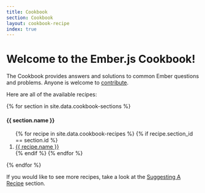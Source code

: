 ```yaml
---
title: Cookbook
section: Cookbook
layout: cookbook-recipe
index: true
---
```

# Welcome to the Ember.js Cookbook!
The Cookbook provides answers and solutions
to common Ember questions and problems. Anyone is welcome to [contribute](./contributing/).

Here are all of the available recipes:

{% for section in site.data.cookbook-sections %}
#### {{ section.name }}
<ol>
  {% for recipe in site.data.cookbook-recipes %}
    {% if recipe.section_id == section.id %}
      <li><a href="{{ site.github.url }}/recipes/{{ section.section-path }}/{{ recipe.recipe-file }}.html">{{ recipe.name }}</a></li>
    {% endif %}
  {% endfor %}
</ol>
{% endfor %}

If you would like to see more recipes, take a look at the [Suggesting A Recipe](./contributing/suggesting_a_recipe.html) section.
